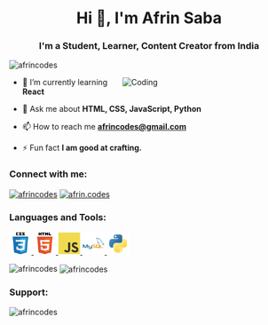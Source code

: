<h1 align="center">Hi 👋, I'm Afrin Saba</h1>
<h3 align="center">I'm a Student, Learner, Content Creator from India</h3>

<p align="left"> <img src="https://komarev.com/ghpvc/?username=afrincodes&label=Profile%20views&color=0e75b6&style=flat" alt="afrincodes" /> </p>
<img align="right" alt="Coding" width="300" src="https://cdn.dribbble.com/users/2704414/screenshots/7466903/media/b08ab576316bd4582fef189f471cd9e5.gif">


- 🌱 I’m currently learning **React**

- 💬 Ask me about **HTML, CSS, JavaScript, Python**

- 📫 How to reach me **afrincodes@gmail.com**

- ⚡ Fun fact **I am good at crafting.**

<h3 align="left">Connect with me:</h3>
<p align="left">
<a href="https://twitter.com/afrincodes" target="blank"><img align="center" src="https://raw.githubusercontent.com/rahuldkjain/github-profile-readme-generator/master/src/images/icons/Social/twitter.svg" alt="afrincodes" height="30" width="40" /></a>
<a href="https://instagram.com/afrin.codes" target="blank"><img align="center" src="https://raw.githubusercontent.com/rahuldkjain/github-profile-readme-generator/master/src/images/icons/Social/instagram.svg" alt="afrin.codes" height="30" width="40" /></a>
</p>

<h3 align="left">Languages and Tools:</h3>
<p align="left"> <a href="https://www.w3schools.com/css/" target="_blank" rel="noreferrer"> <img src="https://raw.githubusercontent.com/devicons/devicon/master/icons/css3/css3-original-wordmark.svg" alt="css3" width="40" height="40"/> </a> <a href="https://www.w3.org/html/" target="_blank" rel="noreferrer"> <img src="https://raw.githubusercontent.com/devicons/devicon/master/icons/html5/html5-original-wordmark.svg" alt="html5" width="40" height="40"/> </a> <a href="https://developer.mozilla.org/en-US/docs/Web/JavaScript" target="_blank" rel="noreferrer"> <img src="https://raw.githubusercontent.com/devicons/devicon/master/icons/javascript/javascript-original.svg" alt="javascript" width="40" height="40"/> </a> <a href="https://www.mysql.com/" target="_blank" rel="noreferrer"> <img src="https://raw.githubusercontent.com/devicons/devicon/master/icons/mysql/mysql-original-wordmark.svg" alt="mysql" width="40" height="40"/> </a> <a href="https://www.python.org" target="_blank" rel="noreferrer"> <img src="https://raw.githubusercontent.com/devicons/devicon/master/icons/python/python-original.svg" alt="python" width="40" height="40"/> </a> </p>

<p><img align="left" src="https://github-readme-stats.vercel.app/api/top-langs?username=afrincodes&show_icons=true&locale=en&layout=compact" alt="afrincodes" /></p>

<p>&nbsp;<img align="center" src="https://github-readme-stats.vercel.app/api?username=afrincodes&show_icons=true&locale=en" alt="afrincodes" /></p>


<h3 align="left">Support:</h3>
<p><a href="https://www.buymeacoffee.com/afrincodes"> <img align="left" src="https://cdn.buymeacoffee.com/buttons/v2/default-yellow.png" height="50" width="210" alt="afrincodes" /></a></p><br><br>

